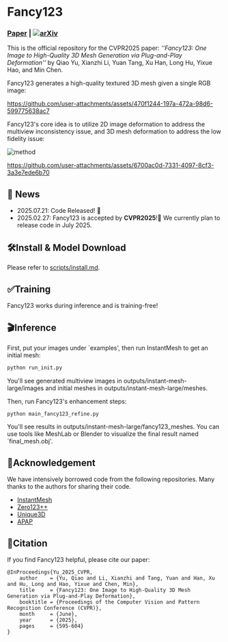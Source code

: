# Fancy123
###  [Paper](https://openaccess.thecvf.com/content/CVPR2025/html/Yu_Fancy123_One_Image_to_High-Quality_3D_Mesh_Generation_via_Plug-and-Play_CVPR_2025_paper.html) | [![arXiv](https://img.shields.io/badge/arXiv-2411.16185-b31b1b.svg)](https://arxiv.org/abs/2411.16185)

This is the official repository for the CVPR2025 paper: *''Fancy123: One Image to High-Quality 3D Mesh Generation via Plug-and-Play Deformation''* by Qiao Yu, Xianzhi Li, Yuan Tang, Xu Han, Long Hu, Yixue Hao, and Min Chen.


Fancy123 generates a high-quality textured 3D mesh given a single RGB image:

https://github.com/user-attachments/assets/470f1244-197a-472a-98d6-599775638ac7

Fancy123's core idea is to utilize 2D image deformation to address the multiview inconsistency issue, and 3D mesh deformation to address the low fidelity issue:

![method](https://github.com/user-attachments/assets/fdebcb8e-b98c-450c-8309-8139e547931c)

https://github.com/user-attachments/assets/6700ac0d-7331-4097-8cf3-3a3e7ede6b70






## 🎉 News
- 2025.07.21: Code Released! 🌟
- 2025.02.27: Fancy123 is accepted by **CVPR2025**!🎊 We currently plan to release code in July 2025.


## 🛠️Install & Model Download
Please refer to [scripts/install.md](scripts/install.md).


## ✅Training
Fancy123 works during inference and is training-free!

## 🎬Inference
First, put your images under `examples', then run InstantMesh to get an initial mesh:

```bash
python run_init.py
```
You'll see generated multiview images in outputs/instant-mesh-large/images and initial meshes in outputs/instant-mesh-large/meshes.

Then, run Fancy123's enhancement steps:
```bash
python main_fancy123_refine.py
```
You'll see results in outputs/instant-mesh-large/fancy123_meshes. 
You can use tools like MeshLab or Blender to visualize the final result named `final_mesh.obj'.




## 🤝Acknowledgement
We have intensively borrowed code from the following repositories. Many thanks to the authors for sharing their code.

- [InstantMesh](https://github.com/TencentARC/InstantMesh)
- [Zero123++](https://github.com/SUDO-AI-3D/zero123plus)
- [Unique3D](https://github.com/AiuniAI/Unique3D)
- [APAP](https://github.com/KAIST-Visual-AI-Group/APAP)


## 📝Citation
If you find Fancy123 helpful, please cite our paper:
```
@InProceedings{Yu_2025_CVPR,
    author    = {Yu, Qiao and Li, Xianzhi and Tang, Yuan and Han, Xu and Hu, Long and Hao, Yixue and Chen, Min},
    title     = {Fancy123: One Image to High-Quality 3D Mesh Generation via Plug-and-Play Deformation},
    booktitle = {Proceedings of the Computer Vision and Pattern Recognition Conference (CVPR)},
    month     = {June},
    year      = {2025},
    pages     = {595-604}
}
```
